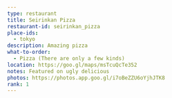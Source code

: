 ```yaml
---
type: restaurant
title: Seirinkan Pizza
restaurant-id: seirinkan_pizza
place-ids:
  - tokyo
description: Amazing pizza
what-to-order:
  - Pizza (There are only a few kinds)
location: https://goo.gl/maps/msTcuQcTe352
notes: Featured on ugly delicious
photos: https://photos.app.goo.gl/i7oBeZZU6oYjhJTK8
rank: 1
---
```

